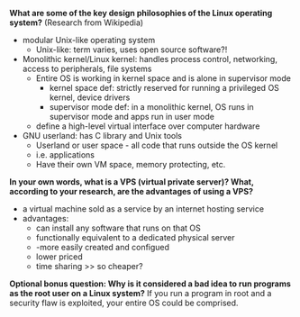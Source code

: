 **What are some of the key design philosophies of the Linux operating system?**
(Research from Wikipedia)
 - modular Unix-like operating system
   - Unix-like: term varies, uses open source software?!
 - Monolithic kernel/Linux kernel: handles process control, networking, access to peripherals, file systems
   - Entire OS is working in kernel space and is alone in supervisor mode
     - kernel space def: strictly reserved for running a privileged OS kernel, device drivers
     - supervisor mode def: in a monolithic kernel, OS runs in supervisor mode and apps run in user mode
   - define a high-level virtual interface over computer hardware
 - GNU userland: has C library and Unix tools
   - Userland or user space - all code that runs outside the OS kernel
   - i.e. applications
   - Have their own VM space, memory protecting, etc.

**In your own words, what is a VPS (virtual private server)? What, according to your research, are the advantages of using a VPS?**

 - a virtual machine sold as a service by an internet hosting service
 - advantages:
   - can install any software that runs on that OS
   - functionally equivalent to a dedicated physical server
   - -more easily created and configued
   - lower priced
   - time sharing >> so cheaper?

**Optional bonus question: Why is it considered a bad idea to run programs as the root user on a Linux system?**
If you run a program in root and a security flaw is exploited, your entire OS could be comprised.
